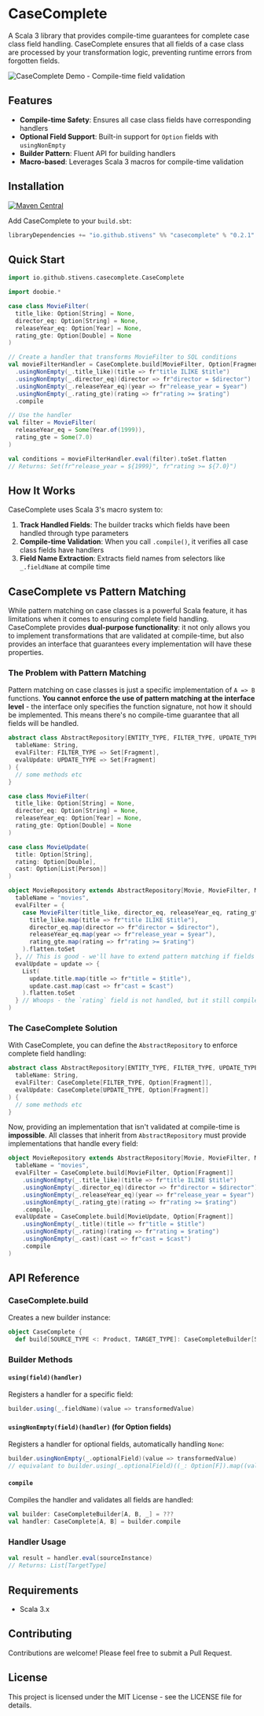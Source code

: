 # CaseComplete

A Scala 3 library that provides compile-time guarantees for complete case class field handling. CaseComplete ensures that all fields of a case class are processed by your transformation logic, preventing runtime errors from forgotten fields.

![CaseComplete Demo - Compile-time field validation](screenshots/casecomplete.gif "CaseComplete in action")


## Features

- **Compile-time Safety**: Ensures all case class fields have corresponding handlers
- **Optional Field Support**: Built-in support for `Option` fields with `usingNonEmpty`
- **Builder Pattern**: Fluent API for building handlers
- **Macro-based**: Leverages Scala 3 macros for compile-time validation

## Installation

[![Maven Central](https://maven-badges.sml.io/sonatype-central/io.github.stivens/casecomplete_3/badge.svg?style=social)](https://maven-badges.sml.io/sonatype-central/io.github.stivens/casecomplete_3)

Add CaseComplete to your `build.sbt`:

```scala
libraryDependencies += "io.github.stivens" %% "casecomplete" % "0.2.1"
```

## Quick Start

```scala
import io.github.stivens.casecomplete.CaseComplete

import doobie.*

case class MovieFilter(
  title_like: Option[String] = None,
  director_eq: Option[String] = None,
  releaseYear_eq: Option[Year] = None,
  rating_gte: Option[Double] = None
)

// Create a handler that transforms MovieFilter to SQL conditions
val movieFilterHandler = CaseComplete.build[MovieFilter, Option[Fragment]]
  .usingNonEmpty(_.title_like)(title => fr"title ILIKE $title")
  .usingNonEmpty(_.director_eq)(director => fr"director = $director")
  .usingNonEmpty(_.releaseYear_eq)(year => fr"release_year = $year")
  .usingNonEmpty(_.rating_gte)(rating => fr"rating >= $rating")
  .compile

// Use the handler
val filter = MovieFilter(
  releaseYear_eq = Some(Year.of(1999)),
  rating_gte = Some(7.0)
)

val conditions = movieFilterHandler.eval(filter).toSet.flatten
// Returns: Set(fr"release_year = ${1999}", fr"rating >= ${7.0}")
```

## How It Works

CaseComplete uses Scala 3's macro system to:

1. **Track Handled Fields**: The builder tracks which fields have been handled through type parameters
2. **Compile-time Validation**: When you call `.compile()`, it verifies all case class fields have handlers
3. **Field Name Extraction**: Extracts field names from selectors like `_.fieldName` at compile time

## CaseComplete vs Pattern Matching

While pattern matching on case classes is a powerful Scala feature, it has limitations when it comes to ensuring complete field handling. CaseComplete provides **dual-purpose functionality**: it not only allows you to implement transformations that are validated at compile-time, but also provides an interface that guarantees every implementation will have these properties.

### The Problem with Pattern Matching

Pattern matching on case classes is just a specific implementation of `A => B` functions. **You cannot enforce the use of pattern matching at the interface level** - the interface only specifies the function signature, not how it should be implemented. This means there's no compile-time guarantee that all fields will be handled.

```scala
abstract class AbstractRepository[ENTITY_TYPE, FILTER_TYPE, UPDATE_TYPE](
  tableName: String,
  evalFilter: FILTER_TYPE => Set[Fragment],
  evalUpdate: UPDATE_TYPE => Set[Fragment]
) {
  // some methods etc
}

case class MovieFilter(
  title_like: Option[String] = None,
  director_eq: Option[String] = None,
  releaseYear_eq: Option[Year] = None,
  rating_gte: Option[Double] = None
)

case class MovieUpdate(
  title: Option[String],
  rating: Option[Double],
  cast: Option[List[Person]]
)

object MovieRepository extends AbstractRepository[Movie, MovieFilter, MovieUpdate] (
  tableName = "movies",
  evalFilter = {
    case MovieFilter(title_like, director_eq, releaseYear_eq, rating_gte) => List(
      title_like.map(title => fr"title ILIKE $title"),
      director_eq.map(director => fr"director = $director"),
      releaseYear_eq.map(year => fr"release_year = $year"),
      rating_gte.map(rating => fr"rating >= $rating")
    ).flatten.toSet
  }, // This is good - we'll have to extend pattern matching if fields are added
  evalUpdate = update => {
    List(
      update.title.map(title => fr"title = $title"),
      update.cast.map(cast => fr"cast = $cast")
    ).flatten.toSet
  } // Whoops - the `rating` field is not handled, but it still compiles!
)
```

### The CaseComplete Solution

With CaseComplete, you can define the `AbstractRepository` to enforce complete field handling:

```scala
abstract class AbstractRepository[ENTITY_TYPE, FILTER_TYPE, UPDATE_TYPE](
  tableName: String,
  evalFilter: CaseComplete[FILTER_TYPE, Option[Fragment]],
  evalUpdate: CaseComplete[UPDATE_TYPE, Option[Fragment]]
) {
  // some methods etc
}
```

Now, providing an implementation that isn't validated at compile-time is **impossible**. All classes that inherit from `AbstractRepository` must provide implementations that handle every field:

```scala
object MovieRepository extends AbstractRepository[Movie, MovieFilter, MovieUpdate] (
  tableName = "movies",
  evalFilter = CaseComplete.build[MovieFilter, Option[Fragment]]
    .usingNonEmpty(_.title_like)(title => fr"title ILIKE $title")
    .usingNonEmpty(_.director_eq)(director => fr"director = $director")
    .usingNonEmpty(_.releaseYear_eq)(year => fr"release_year = $year")
    .usingNonEmpty(_.rating_gte)(rating => fr"rating >= $rating")
    .compile,
  evalUpdate = CaseComplete.build[MovieUpdate, Option[Fragment]]
    .usingNonEmpty(_.title)(title => fr"title = $title")
    .usingNonEmpty(_.rating)(rating => fr"rating = $rating")
    .usingNonEmpty(_.cast)(cast => fr"cast = $cast")
    .compile
)
```


## API Reference

### CaseComplete.build

Creates a new builder instance:

```scala
object CaseComplete {
  def build[SOURCE_TYPE <: Product, TARGET_TYPE]: CaseCompleteBuilder[SOURCE_TYPE, TARGET_TYPE, EmptyTuple]
```

### Builder Methods

#### `using(field)(handler)`

Registers a handler for a specific field:

```scala
builder.using(_.fieldName)(value => transformedValue)
```

#### `usingNonEmpty(field)(handler)` (for Option fields)

Registers a handler for optional fields, automatically handling `None`:

```scala
builder.usingNonEmpty(_.optionalField)(value => transformedValue)
// equivalant to builder.using(_.optionalField)((_: Option[F]).map((value: F) => transformedValue))
```

#### `compile`

Compiles the handler and validates all fields are handled:

```scala
val builder: CaseCompleteBuilder[A, B, _] = ???
val handler: CaseComplete[A, B] = builder.compile
```

### Handler Usage

```scala
val result = handler.eval(sourceInstance)
// Returns: List[TargetType]
```

## Requirements

- Scala 3.x

## Contributing

Contributions are welcome! Please feel free to submit a Pull Request.

## License

This project is licensed under the MIT License - see the LICENSE file for details.
